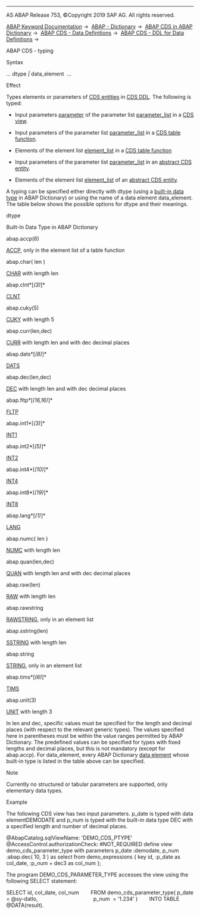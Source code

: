   

* * *

AS ABAP Release 753, ©Copyright 2019 SAP AG. All rights reserved.

[ABAP Keyword Documentation](https://help.sap.com/doc/abapdocu_753_index_htm/7.53/en-US/abenabap.htm) →  [ABAP - Dictionary](https://help.sap.com/doc/abapdocu_753_index_htm/7.53/en-US/abenabap_dictionary.htm) →  [ABAP CDS in ABAP Dictionary](https://help.sap.com/doc/abapdocu_753_index_htm/7.53/en-US/abencds.htm) →  [ABAP CDS - Data Definitions](https://help.sap.com/doc/abapdocu_753_index_htm/7.53/en-US/abenddic_cds_entities.htm) →  [ABAP CDS - DDL for Data Definitions](https://help.sap.com/doc/abapdocu_753_index_htm/7.53/en-US/abencds_f1_ddl_syntax.htm) → 

ABAP CDS - typing

Syntax

... dtype *|* data\_element  ...

Effect

Types elements or parameters of [CDS entities](https://help.sap.com/doc/abapdocu_753_index_htm/7.53/en-US/abencds_entity_glosry.htm "Glossary Entry") in [CDS DDL](https://help.sap.com/doc/abapdocu_753_index_htm/7.53/en-US/abencds_ddl_glosry.htm "Glossary Entry"). The following is typed:

-   Input parameters [parameter](https://help.sap.com/doc/abapdocu_753_index_htm/7.53/en-US/abencds_f1_param.htm) of the parameter list [parameter\_list](https://help.sap.com/doc/abapdocu_753_index_htm/7.53/en-US/abencds_f1_parameter_list.htm) in a [CDS view](https://help.sap.com/doc/abapdocu_753_index_htm/7.53/en-US/abencds_view_glosry.htm "Glossary Entry").

-   Input parameters of the parameter list [parameter\_list](https://help.sap.com/doc/abapdocu_753_index_htm/7.53/en-US/abencds_f1_func_parameter_list.htm) in a [CDS table function](https://help.sap.com/doc/abapdocu_753_index_htm/7.53/en-US/abencds_table_function_glosry.htm "Glossary Entry").

-   Elements of the element list [element\_list](https://help.sap.com/doc/abapdocu_753_index_htm/7.53/en-US/abencds_f1_return_list.htm) in a [CDS table function](https://help.sap.com/doc/abapdocu_753_index_htm/7.53/en-US/abencds_table_function_glosry.htm "Glossary Entry")

-   Input parameters of the parameter list [parameter\_list](https://help.sap.com/doc/abapdocu_753_index_htm/7.53/en-US/abencds_f1_entity_parameter_list.htm) in an [abstract CDS entity](https://help.sap.com/doc/abapdocu_753_index_htm/7.53/en-US/abenabstract_entity_glosry.htm "Glossary Entry").

-   Elements of the element list [element\_list](https://help.sap.com/doc/abapdocu_753_index_htm/7.53/en-US/abencds_f1_absent_element_list.htm) of an [abstract CDS entity](https://help.sap.com/doc/abapdocu_753_index_htm/7.53/en-US/abenabstract_entity_glosry.htm "Glossary Entry").

A typing can be specified either directly with dtype (using a [built-in data type](https://help.sap.com/doc/abapdocu_753_index_htm/7.53/en-US/abenddic_builtin_types.htm) in ABAP Dictionary) or using the name of a data element data\_element. The table below shows the possible options for dtype and their meanings.

dtype

Built-In Data Type in ABAP Dictionary

abap.accp(6)

[ACCP](https://help.sap.com/doc/abapdocu_753_index_htm/7.53/en-US/abenddic_builtin_types.htm), only in the element list of a table function

abap.char( len )

[CHAR](https://help.sap.com/doc/abapdocu_753_index_htm/7.53/en-US/abenddic_builtin_types.htm) with length len

abap.clnt*\[*(3)*\]*

[CLNT](https://help.sap.com/doc/abapdocu_753_index_htm/7.53/en-US/abenddic_builtin_types.htm)

abap.cuky(5)

[CUKY](https://help.sap.com/doc/abapdocu_753_index_htm/7.53/en-US/abenddic_builtin_types.htm) with length 5

abap.curr(len,dec)

[CURR](https://help.sap.com/doc/abapdocu_753_index_htm/7.53/en-US/abenddic_builtin_types.htm) with length len and with dec decimal places

abap.dats*\[*(8)*\]*

[DATS](https://help.sap.com/doc/abapdocu_753_index_htm/7.53/en-US/abenddic_builtin_types.htm)

abap.dec(len,dec)

[DEC](https://help.sap.com/doc/abapdocu_753_index_htm/7.53/en-US/abenddic_builtin_types.htm) with length len and with dec decimal places

abap.fltp*\[*(16,16)*\]*

[FLTP](https://help.sap.com/doc/abapdocu_753_index_htm/7.53/en-US/abenddic_builtin_types.htm)

abap.int1*\[*(3)*\]*

[INT1](https://help.sap.com/doc/abapdocu_753_index_htm/7.53/en-US/abenddic_builtin_types.htm)

abap.int2*\[*(5)*\]*

[INT2](https://help.sap.com/doc/abapdocu_753_index_htm/7.53/en-US/abenddic_builtin_types.htm)

abap.int4*\[*(10)*\]*

[INT4](https://help.sap.com/doc/abapdocu_753_index_htm/7.53/en-US/abenddic_builtin_types.htm)

abap.int8*\[*(19)*\]*

[INT8](https://help.sap.com/doc/abapdocu_753_index_htm/7.53/en-US/abenddic_builtin_types.htm)

abap.lang*\[*(1)*\]*

[LANG](https://help.sap.com/doc/abapdocu_753_index_htm/7.53/en-US/abenddic_builtin_types.htm)

abap.numc( len )

[NUMC](https://help.sap.com/doc/abapdocu_753_index_htm/7.53/en-US/abenddic_builtin_types.htm) with length len

abap.quan(len,dec)

[QUAN](https://help.sap.com/doc/abapdocu_753_index_htm/7.53/en-US/abenddic_builtin_types.htm) with length len and with dec decimal places

abap.raw(len)

[RAW](https://help.sap.com/doc/abapdocu_753_index_htm/7.53/en-US/abenddic_builtin_types.htm) with length len

abap.rawstring

[RAWSTRING](https://help.sap.com/doc/abapdocu_753_index_htm/7.53/en-US/abenddic_builtin_types.htm), only in an element list

abap.sstring(len)

[SSTRING](https://help.sap.com/doc/abapdocu_753_index_htm/7.53/en-US/abenddic_builtin_types.htm) with length len

abap.string

[STRING](https://help.sap.com/doc/abapdocu_753_index_htm/7.53/en-US/abenddic_builtin_types.htm), only in an element list

abap.tims*\[*(6)*\]*

[TIMS](https://help.sap.com/doc/abapdocu_753_index_htm/7.53/en-US/abenddic_builtin_types.htm)

abap.unit(3)

[UNIT](https://help.sap.com/doc/abapdocu_753_index_htm/7.53/en-US/abenddic_builtin_types.htm) with length 3

In len and dec, specific values must be specified for the length and decimal places (with respect to the relevant generic types). The values specified here in parentheses must be within the value ranges permitted by ABAP Dictionary. The predefined values can be specified for types with fixed lengths and decimal places, but this is not mandatory (except for abap.accp). For data\_element, every ABAP Dictionary [data element](https://help.sap.com/doc/abapdocu_753_index_htm/7.53/en-US/abenddic_data_elements.htm) whose built-in type is listed in the table above can be specified.

Note

Currently no structured or tabular parameters are supported, only elementary data types.

Example

The following CDS view has two input parameters. p\_date is typed with data elementDEMODATE and p\_num is typed with the built-in data type DEC with a specified length and number of decimal places.

@AbapCatalog.sqlViewName: 'DEMO\_CDS\_PTYPE'
@AccessControl.authorizationCheck: #NOT\_REQUIRED
define view demo\_cds\_parameter\_type
with parameters
p\_date :demodate,
p\_num :abap.dec( 10, 3 )
as select from
demo\_expressions
{
key id,
:p\_date as col\_date,
:p\_num + dec3 as col\_num
};    

The program DEMO\_CDS\_PARAMETER\_TYPE accesses the view using the following SELECT statement:

SELECT id, col\_date, col\_num
       FROM demo\_cds\_parameter\_type( p\_date = @sy-datlo,
                                     p\_num  = '1.234' )
       INTO TABLE @DATA(result).